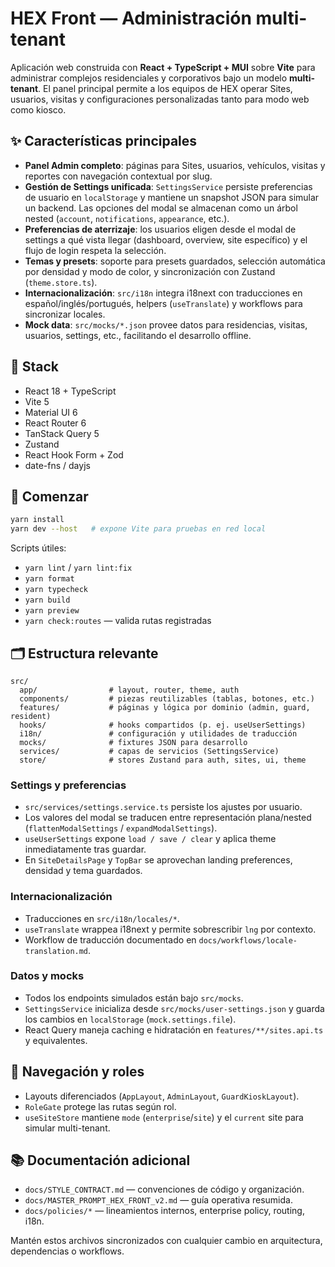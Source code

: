# HEX Front — Administración multi-tenant

Aplicación web construida con **React + TypeScript + MUI** sobre **Vite** para administrar complejos residenciales y corporativos bajo un modelo **multi-tenant**. El panel principal permite a los equipos de HEX operar Sites, usuarios, visitas y configuraciones personalizadas tanto para modo web como kiosco.

## ✨ Características principales

- **Panel Admin completo**: páginas para Sites, usuarios, vehículos, visitas y reportes con navegación contextual por slug.
- **Gestión de Settings unificada**: `SettingsService` persiste preferencias de usuario en `localStorage` y mantiene un snapshot JSON para simular un backend. Las opciones del modal se almacenan como un árbol nested (`account`, `notifications`, `appearance`, etc.).
- **Preferencias de aterrizaje**: los usuarios eligen desde el modal de settings a qué vista llegar (dashboard, overview, site específico) y el flujo de login respeta la selección.
- **Temas y presets**: soporte para presets guardados, selección automática por densidad y modo de color, y sincronización con Zustand (`theme.store.ts`).
- **Internacionalización**: `src/i18n` integra i18next con traducciones en español/inglés/portugués, helpers (`useTranslate`) y workflows para sincronizar locales.
- **Mock data**: `src/mocks/*.json` provee datos para residencias, visitas, usuarios, settings, etc., facilitando el desarrollo offline.

## 🧰 Stack

- React 18 + TypeScript
- Vite 5
- Material UI 6
- React Router 6
- TanStack Query 5
- Zustand
- React Hook Form + Zod
- date-fns / dayjs

## 🚀 Comenzar

```bash
yarn install
yarn dev --host   # expone Vite para pruebas en red local
```

Scripts útiles:

- `yarn lint` / `yarn lint:fix`
- `yarn format`
- `yarn typecheck`
- `yarn build`
- `yarn preview`
- `yarn check:routes` — valida rutas registradas

## 🗂️ Estructura relevante

```
src/
  app/                # layout, router, theme, auth
  components/         # piezas reutilizables (tablas, botones, etc.)
  features/           # páginas y lógica por dominio (admin, guard, resident)
  hooks/              # hooks compartidos (p. ej. useUserSettings)
  i18n/               # configuración y utilidades de traducción
  mocks/              # fixtures JSON para desarrollo
  services/           # capas de servicios (SettingsService)
  store/              # stores Zustand para auth, sites, ui, theme
```

### Settings y preferencias

- `src/services/settings.service.ts` persiste los ajustes por usuario.
- Los valores del modal se traducen entre representación plana/nested (`flattenModalSettings` / `expandModalSettings`).
- `useUserSettings` expone `load / save / clear` y aplica theme inmediatamente tras guardar.
- En `SiteDetailsPage` y `TopBar` se aprovechan landing preferences, densidad y tema guardados.

### Internacionalización

- Traducciones en `src/i18n/locales/*`.
- `useTranslate` wrappea i18next y permite sobrescribir `lng` por contexto.
- Workflow de traducción documentado en `docs/workflows/locale-translation.md`.

### Datos y mocks

- Todos los endpoints simulados están bajo `src/mocks`.
- `SettingsService` inicializa desde `src/mocks/user-settings.json` y guarda los cambios en `localStorage` (`mock.settings.file`).
- React Query maneja caching e hidratación en `features/**/sites.api.ts` y equivalentes.

## 🧭 Navegación y roles

- Layouts diferenciados (`AppLayout`, `AdminLayout`, `GuardKioskLayout`).
- `RoleGate` protege las rutas según rol.
- `useSiteStore` mantiene `mode` (`enterprise`/`site`) y el `current` site para simular multi-tenant.

## 📚 Documentación adicional

- `docs/STYLE_CONTRACT.md` — convenciones de código y organización.
- `docs/MASTER_PROMPT_HEX_FRONT_v2.md` — guía operativa resumida.
- `docs/policies/*` — lineamientos internos, enterprise policy, routing, i18n.

Mantén estos archivos sincronizados con cualquier cambio en arquitectura, dependencias o workflows.
